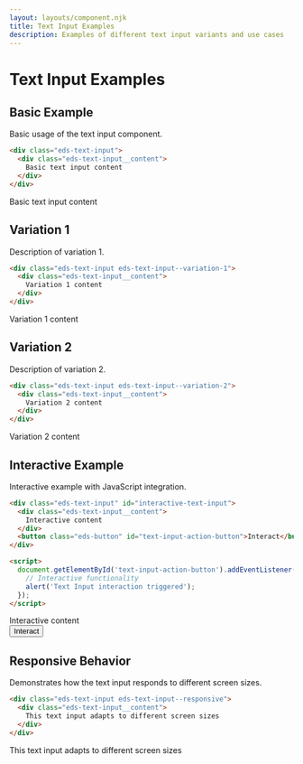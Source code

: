 ```yaml
---
layout: layouts/component.njk
title: Text Input Examples
description: Examples of different text input variants and use cases
---
```


# Text Input Examples

## Basic Example

Basic usage of the text input component.

```html
<div class="eds-text-input">
  <div class="eds-text-input__content">
    Basic text input content
  </div>
</div>
```

<div class="example-preview">
  <div class="eds-text-input">
    <div class="eds-text-input__content">
      Basic text input content
    </div>
  </div>
</div>

## Variation 1

Description of variation 1.

```html
<div class="eds-text-input eds-text-input--variation-1">
  <div class="eds-text-input__content">
    Variation 1 content
  </div>
</div>
```

<div class="example-preview">
  <div class="eds-text-input eds-text-input--variation-1">
    <div class="eds-text-input__content">
      Variation 1 content
    </div>
  </div>
</div>

## Variation 2

Description of variation 2.

```html
<div class="eds-text-input eds-text-input--variation-2">
  <div class="eds-text-input__content">
    Variation 2 content
  </div>
</div>
```

<div class="example-preview">
  <div class="eds-text-input eds-text-input--variation-2">
    <div class="eds-text-input__content">
      Variation 2 content
    </div>
  </div>
</div>

## Interactive Example

Interactive example with JavaScript integration.

```html
<div class="eds-text-input" id="interactive-text-input">
  <div class="eds-text-input__content">
    Interactive content
  </div>
  <button class="eds-button" id="text-input-action-button">Interact</button>
</div>

<script>
  document.getElementById('text-input-action-button').addEventListener('click', function() {
    // Interactive functionality
    alert('Text Input interaction triggered');
  });
</script>
```

<div class="example-preview">
  <div class="eds-text-input" id="interactive-text-input">
    <div class="eds-text-input__content">
      Interactive content
    </div>
    <button class="eds-button" id="text-input-action-button">Interact</button>
  </div>
</div>

## Responsive Behavior

Demonstrates how the text input responds to different screen sizes.

```html
<div class="eds-text-input eds-text-input--responsive">
  <div class="eds-text-input__content">
    This text input adapts to different screen sizes
  </div>
</div>
```

<div class="example-preview">
  <div class="eds-text-input eds-text-input--responsive">
    <div class="eds-text-input__content">
      This text input adapts to different screen sizes
    </div>
  </div>
</div>
